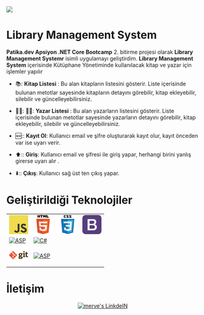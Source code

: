 <img src="https://github.com/merve611/LibraryManagementSystem/main/images/book1.gif.gif?raw=true"/>

<h1>Library Management System</h1>

**Patika.dev Apsiyon .NET Core Bootcamp** 2. bitirme projesi olarak **Library Management Systemr** isimli uygulamayı geliştirdim.  **Library Management System** içerisinde Kütüphane Yönetiminde kullanılacak kitap ve yazar için işlemler yapılır

* 📚: **Kitap Listesi** : Bu alan kitapların listesini gösterir. Liste içerisinde bulunan metotlar sayesinde kitapların detayını görebilir, kitap ekleyebilir, silebilir ve güncelleyebilirsiniz.

* 🙇‍♂️: 🙇‍♀️: **Yazar Listesi** : Bu alan yazarların listesini gösterir. Liste içerisinde bulunan metotlar sayesinde yazarların detayını görebilir, kitap ekleyebilir, silebilir ve güncelleyebilirsiniz. 

* 🆕:: **Kayıt Ol**: Kullanıcı email ve şifre oluşturarak kayıt olur, kayıt önceden var ise uyarı verir.
* ⬆️:: **Giriş**: Kullanıcı email ve şifresi ile giriş yapar, herhangi birini yanlış girerse uyarı alır .
* ⬇️:: **Çıkış**: Kullanıcı sağ üst ten çıkış yapar.

 <h1 id="built-with">Geliştirildiği Teknolojiler</h1>

<table>
  <tbody>
    <tr>
      <td><a href="#"><img alt="JavaScript" height="50px" src="https://raw.githubusercontent.com/github/explore/80688e429a7d4ef2fca1e82350fe8e3517d3494d/topics/javascript/javascript.png"></a></td>
      <td><a href="#"><img alt="HTML5" title="HTML5" height="50px"                      src="https://raw.githubusercontent.com/github/explore/80688e429a7d4ef2fca1e82350fe8e3517d3494d/topics/html/html.png" /></a></td>
       <td><a href="#"><img alt="CSS3" title="CSS3" height="50px"
                        src="https://raw.githubusercontent.com/github/explore/80688e429a7d4ef2fca1e82350fe8e3517d3494d/topics/css/css.png" /></a>
            </td>
       <td><a href="#"><img alt="Bootstrap" title="Bootstrap" height="50px"
                        src="https://raw.githubusercontent.com/github/explore/80688e429a7d4ef2fca1e82350fe8e3517d3494d/topics/bootstrap/bootstrap.png" /></a>
            </td>
    </tr
    <tr>
      <td><a href="#"><img alt="ASP" title="ASP" height="50px"
                        src="https://www.vectorlogo.zone/logos/dotnet/dotnet-ar21.svg" /></a>
            </td>
      <td><a href="#"><img alt="C#" title="C#" height="50px"
                         /></a>
            </td>
       <td>
            </td>
      <td>
            </td>
    </tr>
    <tr>
       <td><a href="#"><img alt="Git" title="Git" height="50px"
                        src="https://raw.githubusercontent.com/github/explore/80688e429a7d4ef2fca1e82350fe8e3517d3494d/topics/git/git.png" /></a>
            </td>
      <td><a href="#"><img alt="ASP" title="ASP" height="30px"
                        src="https://img.shields.io/badge/-ASP.NET-5C2D91?style=flat&logo=.net&logoColor=white" /></a>
            </td>
       
    
   <tr>
     </td>
      
  </tbody>
</table>


<h1 > İletişim</h1>

<p align="center">
</a>
<a href="https://www.linkedin.com/in/merve-akkoyunlu-2bb1881a8/">
  <img alt="merve's LinkdeIN" width="35px" src="https://image.flaticon.com/icons/png/512/174/174857.png" />
</a>

</p>













